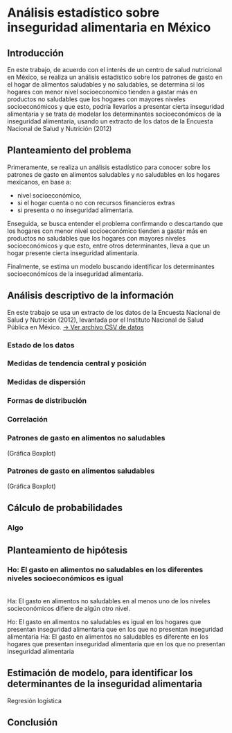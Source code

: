 # Análisis estadístico sobre inseguridad alimentaria en México
## Introducción
En este trabajo, de acuerdo con el interés de un centro de salud nutricional en México,
se realiza un análisis estadístico sobre los patrones de gasto en el hogar de alimentos saludables y no
saludables, se determina si los hogares con menor nivel socioeconomico tienden a gastar más 
en productos no saludables que los hogares con mayores niveles socioeconómicos y que esto,
podría llevarlos a presentar cierta inseguridad alimentaria y se trata de modelar 
los determinantes socioeconómicos de la inseguridad alimentaria, usando un extracto de 
los datos de la Encuesta Nacional de Salud y Nutrición (2012) 

## Planteamiento del problema
Primeramente, se realiza un análisis estadístico para conocer sobre los 
patrones de gasto en alimentos saludables y no saludables en los hogares mexicanos, en base a:
- nivel socioeconómico, 
- si el hogar cuenta o no con recursos financieros extras
- si presenta o no inseguridad alimentaria. 

Enseguida, se busca entender el problema confirmando o descartando que los hogares con 
menor nivel socioeconómico tienden a gastar más en productos no saludables que los hogares con 
mayores niveles socioeconómicos y que esto, entre otros determinantes, lleva a que un hogar presente 
cierta inseguridad alimentaria.

Finalmente, se estima un modelo buscando identificar los determinantes socioeconómicos 
de la inseguridad alimentaria.

## Análisis descriptivo de la información

En este trabajo se usa un extracto de los datos de la Encuesta Nacional de Salud y Nutrición (2012),
levantada por el Instituto Nacional de Salud Pública en México. 
[-> Ver archivo CSV de datos](https://github.com/adavals/bedu-datascience-f2/blob/main/s8/postwork/dat/inseguridad_alimentaria_bedu.csv)

### Estado de los datos

### Medidas de tendencia central y posición

### Medidas de dispersión

### Formas de distribución

### Correlación


### Patrones de gasto en alimentos no saludables
(Gráfica Boxplot)
### Patrones de gasto en alimentos saludables
(Gráfica Boxplot)

## Cálculo de probabilidades
### Algo

## Planteamiento de hipótesis
###  Ho: El gasto en alimentos no saludables en los diferentes niveles socioeconómicos es igual
</br>Ha: El gasto en alimentos no saludables en al menos uno de los niveles socieconómicos difiere de algún otro nivel.

Ho: El gasto en alimentos no saludables es igual en los hogares que presentan inseguridad alimentaria que en los que no presentan inseguridad alimentaria
Ha: El gasto en alimentos no saludables es diferente en los hogares que presentan inseguridad alimentaria que en los que no presentan inseguridad alimentaria

## Estimación de modelo, para identificar los determinantes de la inseguridad alimentaria
Regresión logística

## Conclusión


